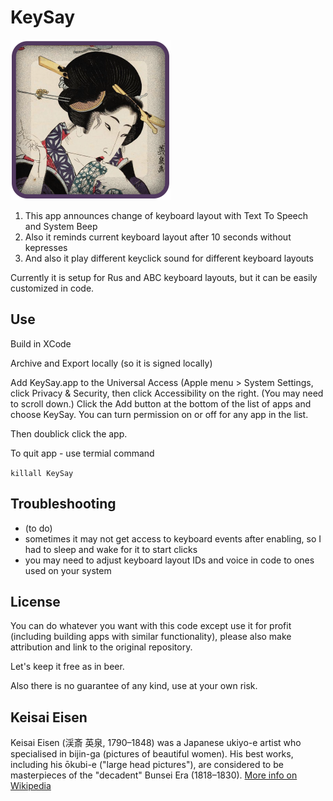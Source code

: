 # KeySay

<img src="KeySay/1024.png" width="256" height="256" alt="KeySay icon">

1. This app announces change of keyboard layout with Text To Speech and System Beep
2. Also it reminds current keyboard layout after 10 seconds without kepresses
2. And also it play different keyclick sound for different keyboard layouts

Currently it is setup for Rus and ABC keyboard layouts, but it can be easily customized in code.

## Use

Build in XCode

Archive and Export locally (so it is signed locally)

Add KeySay.app to the Universal Access (Apple menu > System Settings, click Privacy & Security, then click Accessibility on the right. (You may need to scroll down.) Click the Add button at the bottom of the list of apps and choose KeySay. You can turn permission on or off for any app in the list.

Then doublick click the app.

To quit app - use termial command

`killall KeySay`

## Troubleshooting

- (to do) 
- sometimes it may not get access to keyboard events after enabling, so I had to sleep and wake for it to start clicks
- you may need to adjust keyboard layout IDs and voice in code to ones used on your system 

## License

You can do whatever you want with this code except use it for profit (including building apps with similar functionality),
please also make attribution and link to the original repository.

Let's keep it free as in beer.

Also there is no guarantee of any kind, use at your own risk.

## Keisai Eisen

Keisai Eisen (渓斎 英泉, 1790–1848) was a Japanese ukiyo-e artist who specialised in bijin-ga (pictures of beautiful women). His best works, including his ōkubi-e ("large head pictures"), are considered to be masterpieces of the "decadent" Bunsei Era (1818–1830).
[More info on Wikipedia](https://en.wikipedia.org/wiki/Keisai_Eisen)